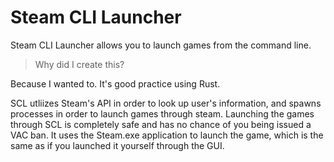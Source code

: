 # Steam CLI Launcher

Steam CLI Launcher allows you to launch games from the command line.

> Why did I create this?

Because I wanted to.
It's good practice using Rust.

SCL utliizes Steam's API in order to look up user's information, and spawns processes in order to launch games through steam.
Launching the games through SCL is completely safe and has no chance of you being issued a VAC ban.
It uses the Steam.exe application to launch the game, which is the same as if you launched it yourself through the GUI.